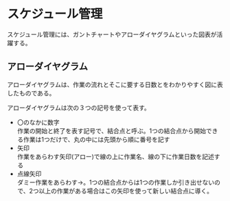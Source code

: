 # スケジュール管理

スケジュール管理には、ガントチャートやアローダイヤグラムといった図表が活躍する。  

## アローダイヤグラム

アローダイヤグラムは、作業の流れとそこに要する日数とをわかりやすく図に表したものである。  

アローダイヤグラムは次の３つの記号を使って表す。  

- 〇のなかに数字  
作業の開始と終了を表す記号で、結合点と呼ぶ。1つの結合点から開始できる作業は1つだけで、丸の中には先頭から順に番号を記す
- 矢印  
作業をあらわす矢印(アロー)で線の上に作業名、線の下に作業日数を記述する
- 点線矢印  
ダミー作業をあらわす→。1つの結合点からは1つの作業しか引き出せないので、2つ以上の作業がある場合はこの矢印を使って新しい結合点に導く。  


